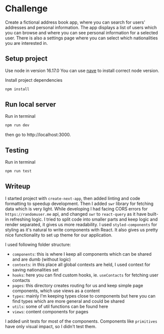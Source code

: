 # Challenge

Create a fictional address book app, where you can search for users' addresses and
personal information. The app displays a list of users which you can browse and where you
can see personal information for a selected user. There is also a settings page where you
can select which nationalities you are interested in.

## Setup project

Use node in version 16.17.0
You can use [nave](https://github.com/isaacs/nave) to install correct node version.

Install project dependencies

```bash
npm install
```

## Run local server

Run in terminal

```bash
npm run dev
```

then go to http://localhost:3000.

## Testing

Run in terminal

```bash
npm run test
```

## Writeup

I started project with `create-next-app`, then added linting and code formatting to speedup development.
Then I added `swr` library for fetching data which is very light. While developing I had facing CORS errors for `https://randomuser.me` api, and changed `swr` to `react-query` as it have built-in refreshing logic.
I tried to split code into smaller parts and keep logic and render separated, it gives us more readability.
I used `styled-components` for styling as it's natural to write components with React. It also gives us pretty nice functionality to set up theme for our application.

I used following folder structure:
- `components`: this is where I keep all components which can be shared and are dumb (without logic)
- `contexts`: in this place all global contexts are held, I used context for saving nationalities set
- `hooks`: here you can find custom hooks, ie. `useContacts` for fetching user contacts
- `pages`: this directory creates routing for us and keep simple page components, which use views as a content
- `types`: mainly I'm keeping types close to components but here you can find types which are more general and could be shared
- `utils`: some of util functions can be found here
- `views`: content components for pages

I added unit tests for most of the components. Components like `primitives` have only visual impact, so I didn't test them.
